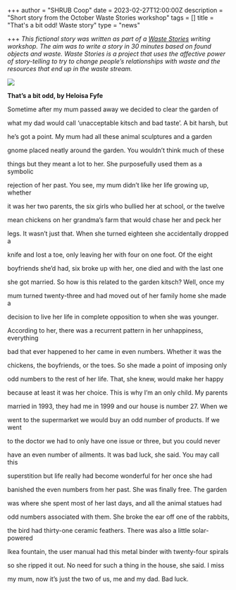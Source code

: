 +++
author = "SHRUB Coop"
date = 2023-02-27T12:00:00Z
description = "Short story from the October Waste Stories workshop"
tags = []
title = "That's a bit odd! Waste story"
type = "news"

+++
_This fictional story was written as part of a_ [_Waste Stories_](https://wastestories.org.uk/) _writing workshop. The aim was to write a story in 30 minutes based on found objects and waste. Waste Stories is a project that uses the affective power of story-telling to try to change people’s relationships with waste and the resources that end up in the waste stream._ 

![](https://res.cloudinary.com/shrub-co-op/image/upload/v1677587918/shrubcoop.org/media/20221027_201525_pqcfpw.jpg)

**That’s a bit odd, by Heloisa Fyfe**

Sometime after my mum passed away we decided to clear the garden of

what my dad would call ‘unacceptable kitsch and bad taste’. A bit harsh, but

he’s got a point. My mum had all these animal sculptures and a garden

gnome placed neatly around the garden. You wouldn’t think much of these

things but they meant a lot to her. She purposefully used them as a symbolic

rejection of her past. You see, my mum didn’t like her life growing up, whether

it was her two parents, the six girls who bullied her at school, or the twelve

mean chickens on her grandma’s farm that would chase her and peck her

legs. It wasn’t just that. When she turned eighteen she accidentally dropped a

knife and lost a toe, only leaving her with four on one foot. Of the eight

boyfriends she’d had, six broke up with her, one died and with the last one

she got married. So how is this related to the garden kitsch? Well, once my

mum turned twenty-three and had moved out of her family home she made a

decision to live her life in complete opposition to when she was younger.

According to her, there was a recurrent pattern in her unhappiness, everything

bad that ever happened to her came in even numbers. Whether it was the

chickens, the boyfriends, or the toes. So she made a point of imposing only

odd numbers to the rest of her life. That, she knew, would make her happy

because at least it was her choice. This is why I’m an only child. My parents

married in 1993, they had me in 1999 and our house is number 27. When we

went to the supermarket we would buy an odd number of products. If we went

to the doctor we had to only have one issue or three, but you could never

have an even number of ailments. It was bad luck, she said. You may call this

superstition but life really had become wonderful for her once she had

banished the even numbers from her past. She was finally free. The garden

was where she spent most of her last days, and all the animal statues had

odd numbers associated with them. She broke the ear off one of the rabbits,

the bird had thirty-one ceramic feathers. There was also a little solar-powered

Ikea fountain, the user manual had this metal binder with twenty-four spirals

so she ripped it out. No need for such a thing in the house, she said. I miss

my mum, now it’s just the two of us, me and my dad. Bad luck.